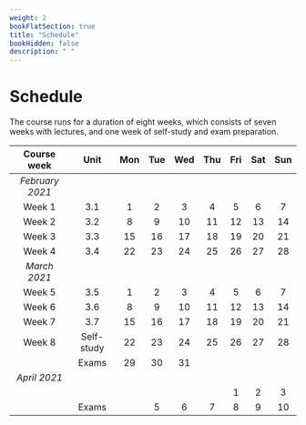```yaml
---
weight: 2
bookFlatSection: true
title: "Schedule"
bookHidden: false
description: " "
---
```


# Schedule

The course runs for a duration of eight weeks, which consists of seven weeks with lectures, and one week of self-study and exam preparation.


Course week|Unit|Mon|Tue|Wed|Thu|Fri|Sat|Sun|
|:-:|:-:|:-:|:-:|:-:|:-:|:-:|:-:|:-:|
|*February 2021*
Week 1|3.1|1|2|3|4|5|6|7|
Week 2|3.2|8|9|10|11|12|13|14
Week 3|3.3|15|16|17|18|19|20|21
Week 4|3.4|22|23|24|25|26|27|28
|*March 2021*
Week 5|3.5|1|2|3|4|5|6|7
Week 6|3.6|8|9|10|11|12|13|14
Week 7|3.7|15|16|17|18|19|20|21
Week 8|Self-study|22|23|24|25|26|27|28
 ||Exams|29|30|31
|*April 2021*
        |  |  |  |  ||1|2|3|4
|    |Exams|  |5|6|7|8|9|10|11
